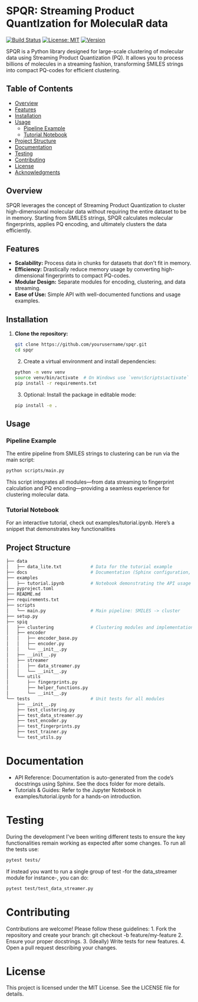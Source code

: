 # SPQR: Streaming Product QuantIzation for MoleculaR data

[![Build Status](https://img.shields.io/badge/build-passing-brightgreen)](https://github.com/afloresep/SPiQ/blob/master/.github/workflows/test.yml)
[![License: MIT](https://img.shields.io/badge/License-MIT-yellow.svg)](https://opensource.org/licenses/MIT)
[![Version](https://img.shields.io/badge/version-0.1.0-blue)](https://github.com/afloresep/SPiQ)

SPQR is a Python library designed for large-scale clustering of molecular data using Streaming Product Quantization (PQ). It allows you to process billions of molecules in a streaming fashion, transforming SMILES strings into compact PQ-codes for efficient clustering.

## Table of Contents

- [Overview](#overview)
- [Features](#features)
- [Installation](#installation)
- [Usage](#usage)
  - [Pipeline Example](#pipeline-example)
  - [Tutorial Notebook](#tutorial-notebook)
- [Project Structure](#project-structure)
- [Documentation](#documentation)
- [Testing](#testing)
- [Contributing](#contributing)
- [License](#license)
- [Acknowledgments](#acknowledgments)

## Overview

SPQR leverages the concept of Streaming Product Quantization to cluster high-dimensional molecular data without requiring the entire dataset to be in memory. Starting from SMILES strings, SPQR calculates molecular fingerprints, applies PQ encoding, and ultimately clusters the data efficiently.

## Features

- **Scalability:** Process data in chunks for datasets that don't fit in memory.
- **Efficiency:** Drastically reduce memory usage by converting high-dimensional fingerprints to compact PQ-codes.
- **Modular Design:** Separate modules for encoding, clustering, and data streaming.
- **Ease of Use:** Simple API with well-documented functions and usage examples.

## Installation

1. **Clone the repository:**

   ```bash
   git clone https://github.com/yourusername/spqr.git
   cd spqr
   ```

	2.	Create a virtual environment and install dependencies:

    ```bash
    python -m venv venv
    source venv/bin/activate  # On Windows use `venv\Scripts\activate`
    pip install -r requirements.txt
    ```

	3.	Optional: Install the package in editable mode:

    ```bash
    pip install -e . 
    ```

## Usage

### Pipeline Example

The entire pipeline from SMILES strings to clustering can be run via the main script:

```bash
python scripts/main.py
```

This script integrates all modules—from data streaming to fingerprint calculation and PQ encoding—providing a seamless experience for clustering molecular data.

### Tutorial Notebook

For an interactive tutorial, check out examples/tutorial.ipynb. Here’s a snippet that demonstrates key functionalities

## Project Structure

```bash
├── data
│   ├── data_lite.txt           # Data for the tutorial example
├── docs                        # Documentation (Sphinx configuration, guides, etc.)
├── examples
│   ├── tutorial.ipynb          # Notebook demonstrating the API usage
├── pyproject.toml
├── README.md
├── requirements.txt
├── scripts
│   └── main.py                 # Main pipeline: SMILES -> cluster
├── setup.py
├── spiq
│   ├── clustering              # Clustering modules and implementations
│   ├── encoder
│   │   ├── encoder_base.py
│   │   ├── encoder.py
│   │   └── __init__.py
│   ├── __init__.py
│   ├── streamer
│   │   ├── data_streamer.py
│   │   └── __init__.py
│   └── utils
│       ├── fingerprints.py
│       ├── helper_functions.py
│       └── __init__.py
└── tests                       # Unit tests for all modules
    ├── __init__.py
    ├── test_clustering.py
    ├── test_data_streamer.py
    ├── test_encoder.py
    ├── test_fingerprints.py
    ├── test_trainer.py
    └── test_utils.py
```

# Documentation
- API Reference: Documentation is auto-generated from the code’s docstrings using Sphinx. See the docs folder for more details.
- Tutorials & Guides: Refer to the Jupyter Notebook in examples/tutorial.ipynb for a hands-on introduction.

# Testing

During the development I've been writing different tests to ensure the key functionalities remain working as expected after some changes. To run all the tests use:

```bash
pytest tests/
```

If instead you want to run a single group of test -for the data_streamer module for instance-, you can do: 

```bash
pytest test/test_data_streamer.py
```


# Contributing
Contributions are welcome! Please follow these guidelines:
	1.	Fork the repository and create your branch:
git checkout -b feature/my-feature
	2.	Ensure your proper docstrings.
	3.	(Ideally) Write tests for new features.
	4.	Open a pull request describing your changes.

# License
This project is licensed under the MIT License. See the LICENSE file for details.

